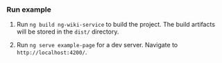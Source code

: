 ### Run example

 1. Run `ng build ng-wiki-service` to build the project. The build artifacts will be stored in the `dist/` directory.

 2. Run `ng serve example-page` for a dev server. Navigate to `http://localhost:4200/`.


